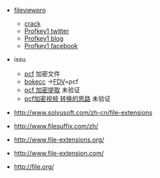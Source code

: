 * [fileviewpro](https://www.fileviewpro.com/zh-cn/)
  * [crack](http://www.fileltd.com/2015/04/fileviewpro-2015-1500-crackserialkeygen.html)
   * [Profkey1 twitter](https://twitter.com/Profkey1/)
   * [Profkey1 blog](http://profkey1.blogspot.jp/)
   * [Profkey1 facebook](https://www.facebook.com/Key-and-patch-for-All-Software-623026641088042/)

* issu
  *  [pcf](http://www.solvusoft.com/zh-cn/file-extensions/file-extension-pcf/) 加密文件
   *  [bokecc](http://www.bokecc.com/) ->[FDV](http://livestartpage.com/)=pcf
   *  [pcf 加密提取](https://www.google.co.jp/search?q=PCF%E5%8A%A0%E5%AF%86%E6%8F%90%E5%8F%96%E5%B7%A5%E5%85%B7&oq=PCF%E5%8A%A0%E5%AF%86%E6%8F%90%E5%8F%96%E5%B7%A5%E5%85%B7&aqs=chrome..69i57j69i61&sourceid=chrome&es_sm=93&ie=UTF-8) 未验证
   *  [pcf加密视频 转换的思路](http://cn.v2ex.com/t/80087) 未验证

* http://www.solvusoft.com/zh-cn/file-extensions
* http://www.filesuffix.com/zh/
* http://www.file-extensions.org/
* http://www.file-extension.com/
* http://file.org/
